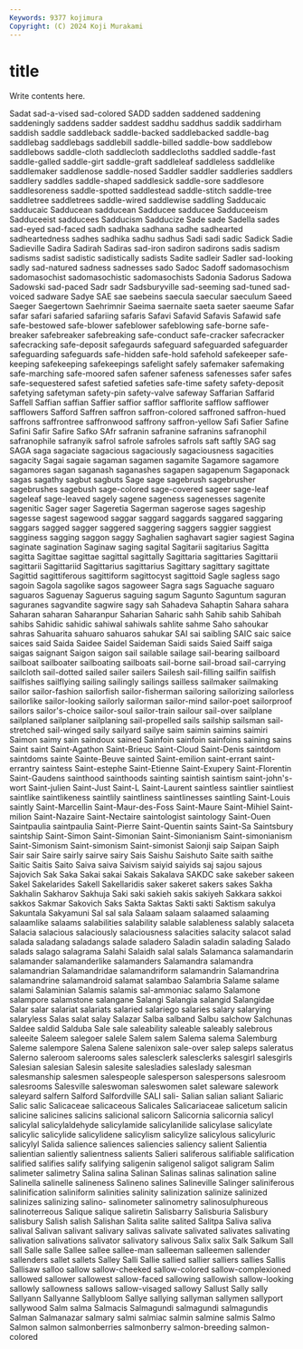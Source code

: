 ```yaml
---
Keywords: 9377 kojimura
Copyright: (C) 2024 Koji Murakami
---
```


# title

Write contents here.



Sadat sad-a-vised
sad-colored SADD sadden saddened saddening saddeningly saddens sadder saddest saddhu
saddhus saddik saddirham saddish saddle saddleback saddle-backed saddlebacked saddle-bag saddlebag
saddlebags saddlebill saddle-billed saddle-bow saddlebow saddlebows saddle-cloth saddlecloth saddlecloths saddled
saddle-fast saddle-galled saddle-girt saddle-graft saddleleaf saddleless saddlelike saddlemaker saddlenose saddle-nosed
Saddler saddler saddleries saddlers saddlery saddles saddle-shaped saddlesick saddle-sore saddlesore
saddlesoreness saddle-spotted saddlestead saddle-stitch saddle-tree saddletree saddletrees saddle-wired saddlewise saddling
Sadducaic sadducaic Sadducean sadducean Sadducee sadducee Sadduceeism Sadduceeist sadducees Sadducism
Sadducize Sade sade Sadella sades sad-eyed sad-faced sadh sadhaka sadhana
sadhe sadhearted sadheartedness sadhes sadhika sadhu sadhus Sadi sadi sadic
Sadick Sadie Sadieville Sadira Sadirah Sadiras sad-iron sadiron sadirons sadis
sadism sadisms sadist sadistic sadistically sadists Sadite sadleir Sadler sad-looking
sadly sad-natured sadness sadnesses sado Sadoc Sadoff sadomasochism sadomasochist sadomasochistic
sadomasochists Sadonia Sadorus Sadowa Sadowski sad-paced Sadr sadr Sadsburyville sad-seeming
sad-tuned sad-voiced sadware Sadye SAE sae saebeins saecula saecular saeculum
Saeed Saeger Saegertown Saehrimnir Saeima saernaite saeta saeter saeume Safar
safar safari safaried safariing safaris Safavi Safavid Safavis Safawid safe
safe-bestowed safe-blower safeblower safeblowing safe-borne safe-breaker safebreaker safebreaking safe-conduct safe-cracker
safecracker safecracking safe-deposit safegaurds safeguard safeguarded safeguarder safeguarding safeguards safe-hidden
safe-hold safehold safekeeper safe-keeping safekeeping safekeepings safelight safely safemaker safemaking
safe-marching safe-moored safen safener safeness safenesses safer safes safe-sequestered safest
safetied safeties safe-time safety safety-deposit safetying safetyman safety-pin safety-valve safeway
Saffarian Saffarid Saffell Saffian saffian Saffier saffior safflor safflorite safflow
safflower safflowers Safford Saffren saffron saffron-colored saffroned saffron-hued saffrons saffrontree
saffronwood saffrony saffron-yellow Safi Safier Safine Safini Safir Safire Safko
SAfr safranin safranine safranins safranophil safranophile safranyik safrol safrole safroles
safrols saft saftly SAG sag SAGA saga sagaciate sagacious sagaciously
sagaciousness sagacities sagacity Sagai sagaie sagaman sagamen sagamite Sagamore sagamore
sagamores sagan saganash saganashes sagapen sagapenum Sagaponack sagas sagathy sagbut
sagbuts Sage sage sagebrush sagebrusher sagebrushes sagebush sage-colored sage-covered sageer
sage-leaf sageleaf sage-leaved sagely sagene sageness sagenesses sagenite sagenitic Sager
sager Sageretia Sagerman sagerose sages sageship sagesse sagest sagewood saggar
saggard saggards saggared saggaring saggars sagged sagger saggered saggering saggers
saggier saggiest sagginess sagging saggon saggy Saghalien saghavart sagier sagiest
Sagina saginate sagination Saginaw saging sagital Sagitarii sagitarius Sagitta sagitta
Sagittae sagittae sagittal sagittally Sagittaria sagittaries Sagittarii sagittarii Sagittariid Sagittarius
sagittarius Sagittary sagittary sagittate Sagittid sagittiferous sagittiform sagittocyst sagittoid Sagle
sagless sago sagoin Sagola sagolike sagos sagoweer Sagra sags Saguache
saguaro saguaros Saguenay Saguerus saguing sagum Sagunto Saguntum saguran saguranes
sagvandite sagwire sagy sah Sahadeva Sahaptin Sahara sahara Saharan saharan
Saharanpur Saharian Saharic sahh Sahib sahib Sahibah sahibs Sahidic sahidic
sahiwal sahiwals sahlite sahme Saho sahoukar sahras Sahuarita sahuaro sahuaros
sahukar SAI sai saibling SAIC saic saice saices said Saida
Saidee Saidel Saideman Saidi saids Saied Saiff saiga saigas saignant
Saigon saigon sail sailable sailage sail-bearing sailboard sailboat sailboater sailboating
sailboats sail-borne sail-broad sail-carrying sailcloth sail-dotted sailed sailer sailers Sailesh
sail-filling sailfin sailfish sailfishes sailflying sailing sailingly sailings sailless sailmaker
sailmaking sailor sailor-fashion sailorfish sailor-fisherman sailoring sailorizing sailorless sailorlike sailor-looking
sailorly sailorman sailor-mind sailor-poet sailorproof sailors sailor's-choice sailor-soul sailor-train sailour
sail-over sailplane sailplaned sailplaner sailplaning sail-propelled sails sailship sailsman sail-stretched
sail-winged saily sailyard sailye saim saimin saimins saimiri Saimon saimy
sain saindoux sained Sainfoin sainfoin sainfoins saining sains Saint saint
Saint-Agathon Saint-Brieuc Saint-Cloud Saint-Denis saintdom saintdoms sainte Sainte-Beuve sainted Saint-emilion
saint-errant saint-errantry saintess Saint-estephe Saint-Etienne Saint-Exupery Saint-Florentin Saint-Gaudens sainthood sainthoods
sainting saintish saintism saint-john's-wort Saint-julien Saint-Just Saint-L Saint-Laurent saintless saintlier
saintliest saintlike saintlikeness saintlily saintliness saintlinesses saintling Saint-Louis saintly Saint-Marcellin
Saint-Maur-des-Foss Saint-Maure Saint-Mihiel Saint-milion Saint-Nazaire Saint-Nectaire saintologist saintology Saint-Ouen Saintpaulia
saintpaulia Saint-Pierre Saint-Quentin saints Saint-Sa Saintsbury saintship Saint-Simon Saint-Simonian Saint-Simonianism
Saint-simonianism Saint-Simonism Saint-simonism Saint-simonist Saionji saip Saipan Saiph Sair sair
Saire sairly sairve sairy Sais Saishu Saishuto Saite saith saithe
Saitic Saitis Saito Saiva saiva Saivism saiyid saiyids saj sajou
sajous Sajovich Sak Saka Sakai sakai Sakais Sakalava SAKDC sake
sakeber sakeen Sakel Sakelarides Sakell Sakellaridis saker sakeret sakers sakes
Sakha Sakhalin Sakharov Sakhuja Saki saki sakieh sakis sakiyeh Sakkara
sakkoi sakkos Sakmar Sakovich Saks Sakta Saktas Sakti sakti Saktism
sakulya Sakuntala Sakyamuni Sal sal sala Salaam salaam salaamed salaaming
salaamlike salaams salabilities salability salable salableness salably salaceta Salacia salacious
salaciously salaciousness salacities salacity salacot salad salada saladang saladangs salade
saladero Saladin saladin salading Salado salads salago salagrama Salahi Salaidh
salal salals Salamanca salamandarin salamander salamanderlike salamanders Salamandra salamandra salamandrian
Salamandridae salamandriform salamandrin Salamandrina salamandrine salamandroid salamat salambao Salambria Salame
salame salami Salaminian Salamis salamis sal-ammoniac salamo Salamone salampore salamstone
salangane Salangi Salangia salangid Salangidae Salar salar salariat salariats salaried
salariego salaries salary salarying salaryless Salas salat salay Salazar Salba
salband Salbu salchow Salchunas Saldee saldid Salduba Sale sale saleability
saleable saleably salebrous saleeite Saleem salegoer salele Salem salem Salema
salema Salemburg Saleme salempore Salena Salene salenixon sale-over salep saleps
saleratus Salerno saleroom salerooms sales salesclerk salesclerks salesgirl salesgirls Salesian
salesian Salesin salesite salesladies saleslady salesman salesmanship salesmen salespeople salesperson
salespersons salesroom salesrooms Salesville saleswoman saleswomen salet saleware salework saleyard
salfern Salford Salfordville SALI sali- Salian salian saliant Saliaric Salic
salic Salicaceae salicaceous Salicales Salicariaceae salicetum salicin salicine salicines salicins
salicional salicorn Salicornia salicornia salicyl salicylal salicylaldehyde salicylamide salicylanilide salicylase
salicylate salicylic salicylide salicylidene salicylism salicylize salicylous salicyluric salicylyl Salida
salience saliences saliencies saliency salient Salientia salientian saliently salientness salients
Salieri saliferous salifiable salification salified salifies salify salifying saligenin saligenol
saligot saligram Salim salimeter salimetry Salina salina Salinan Salinas salinas
salination saline Salinella salinelle salineness Salineno salines Salineville Salinger saliniferous
salinification saliniform salinities salinity salinization salinize salinized salinizes salinizing salino-
salinometer salinometry salinosulphureous salinoterreous Salique salique saliretin Salisbarry Salisburia Salisbury
salisbury Salish salish Salishan Salita salite salited Salitpa Saliva saliva
salival Salivan salivant salivary salivas salivate salivated salivates salivating salivation
salivations salivator salivatory salivous Salix salix Salk Salkum Sall sall
Salle salle Sallee sallee sallee-man salleeman salleemen sallender sallenders sallet
sallets Salley Salli Sallie sallied sallier salliers sallies Sallis Sallisaw
salloo sallow sallow-cheeked sallow-colored sallow-complexioned sallowed sallower sallowest sallow-faced sallowing
sallowish sallow-looking sallowly sallowness sallows sallow-visaged sallowy Sallust Sally sally
Sallyann Sallyanne Sallybloom Sallye sallying sallyman sallymen sallyport sallywood Salm
salma Salmacis Salmagundi salmagundi salmagundis Salman Salmanazar salmary salmi salmiac
salmin salmine salmis Salmo Salmon salmon salmonberries salmonberry salmon-breeding salmon-colored
